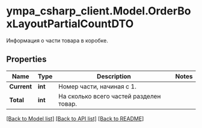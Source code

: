 # ympa_csharp_client.Model.OrderBoxLayoutPartialCountDTO
Информация о части товара в коробке.

## Properties

Name | Type | Description | Notes
------------ | ------------- | ------------- | -------------
**Current** | **int** | Номер части, начиная с 1. | 
**Total** | **int** | На сколько всего частей разделен товар. | 

[[Back to Model list]](../README.md#documentation-for-models) [[Back to API list]](../README.md#documentation-for-api-endpoints) [[Back to README]](../README.md)

